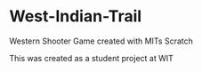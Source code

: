 # West-Indian-Trail
Western Shooter Game created with MITs Scratch

This was created as a student project at WIT
